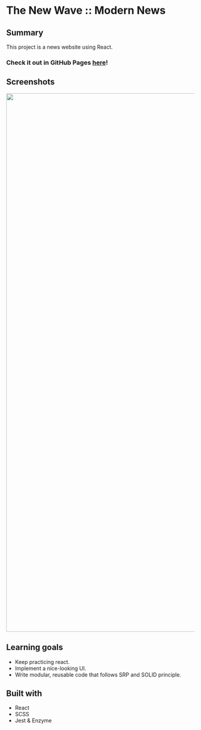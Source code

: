 # The New Wave :: Modern News

## Summary

This project is a news website using React.
### Check it out in GitHub Pages [here](https://edwindelbosque.github.io/the-new-wave/)!

## Screenshots

<img width="1435"  src="https://user-images.githubusercontent.com/48811985/66159945-92eb2b80-e618-11e9-869b-9fd840a6a01f.png">

## Learning goals

- Keep practicing react.
- Implement a nice-looking UI.
- Write modular, reusable code that follows SRP and SOLID principle.

## Built with
- React
- SCSS
- Jest & Enzyme
